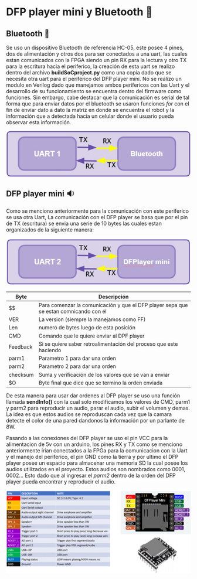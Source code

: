 # DFP player mini y Bluetooth  :arrows_counterclockwise:
## Bluetooth :calling:
Se uso un dispositivo Bluetooth de referencia HC-05, este posee 4 pines, dos de alimentación y otros dos para ser conectados a una uart, las cuales estan comunicados con la FPGA siendo un pin RX para la lectura y otro TX para la escritura hacia el periferico, la creación de esta uart se realizo dentro del archivo **buildSoCproject.py** como una copia dado que se necesita otra uart para el periferico del DFP player mini. No se realizo un modulo en Verilog dado que manejamos ambos perifericos con las Uart y el desarrollo de su funcionamiento se encuentra dentro del firmware como funciones. Sin embargo, cabe destacar que la comunicación es serial de tal forma que para enviar datos por el bluetooth se usaron funciones *for* con el fin de enviar dato a dato la matriz en donde se encuentra el robot y la información que a detectada hacia un celular donde el usuario pueda observar esta información.

![Screenshot](/Imagenes/bluetooth.jpg)

## DFP player mini :sound:
Como se menciono anteriormente para la comunicación con este periferico se usa otra Uart, La comunicación con el DFP player se basa que por el pin de TX (escritura) se envia una serie de 10 bytes las cuales estan organizados de la siguiente manera:

![Screenshot](/Imagenes/DFP1.jpg)

| Byte | Descripción |
| ------------- | ------------- |
|  $$ | Para comenzar la comunicación y que el DFP player sepa que se estan comnicando con él |
| VER | La version (siempre la manejamos como FF) |
| Len | numero de bytes luego de esta posición |
| CMD | Comando que le quiere enviar al DPF player  |
| Feedback | Si se quiere saber retroalimentación del proceso que este haciendo |
| parm1 | Parametro 1 para dar una orden  |
| parm2 | Parametro 2 para dar una orden  |
| checksum | Suma y verificación de los valores que se van a enviar |
| $O | Byte final que dice que se termino la orden enviada |

De esta manera para usar dar ordenes al DFP player se uso una función llamada **sendInfo()** con la cual solo modificamos los valores de CMD, parm1 y parm2 para reproducir un audio, parar el audio, subir el volumen y demas. La idea es que estos audios se reproduscan cada vez que la camara detecte el color de una pared dandonos la información por un parlante de 8W.

Pasando a las conexiones del DFP player se uso el pin VCC para la alimentacion de 5v con un arduino, los pines RX y TX como se menciono anteriormente irian conectados a la FPGa para la comunicacion con la Uart y el manejo del periferico, el pin GND como la tierra y por ultimo el DFP player posee un espacio para almacenar una memoria SD la cual posee los audios utilizados en el proyecto. Estos audios son nombrados como 0001, 0002... Esto dado que al ingresar el *parm2* dentro de la orden del DFP player pueda encontrar y reproducir el audio.

![Screenshot](/Imagenes/DFP2.jpg)
